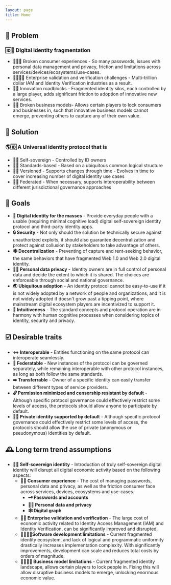 ```yaml
---
layout: page
title: Home
---
```

## 🧩 Problem

### 🆔🧩 Digital identity fragmentation

- 🙍‍♀️🧩 Broken consumer experiences - So many passwords, issues with personal data management and privacy, friction and limitations across services/devices/ecosystems/use-cases.
- 🏢🙍‍♀️✅ Enterprise validation and verification challenges - Multi-trillion dollar IAM and Identity Verification industries as a result.
- 📱🧪 Innovation roadblocks - Fragmented identity silos, each controlled by a large player, adds significant friction to adoption of innovative new services.
- 🏢🧩 Broken business models- Allows certain players to lock consumers and businesses in, such that innovative business models cannot emerge, preventing others to capture any of their own value.

## 🙌 Solution

### 🌎🆔 A **Universal identity protocol** that is

- 🤳🆔 Self-sovereign - Controlled by ID owners
- 📜🆔 Standards-based - Based on a ubiquitous  common logical structure
- 🔢🆔 Versioned - Supports changes through time - Evolves in time to cover increasing number of digital identity use cases
- 🔗🆔 Federated - When necessary, supports interoperability between different jurisdictional governance approaches

## 🎯 Goals

- **👥 Digital identity for the masses** - Provide everyday people with a usable (requiring minimal cognitive load) digital self-sovereign identity protocol and third-party identity apps.
- **🔒 Security** - Not only should the solution be technically secure against unauthorized exploits, it should also guarantee decentralization and protect against collusion by stakeholders to take advantage of others.
- **🕸 Decentralization** - Preventing of capture and rent-seeking behavior, the same behaviors that have fragmented Web 1.0 and Web 2.0 digital identity.
- **🦸‍♀️ Personal data privacy** - Identity owners are in full control of personal data and decide the extent to which it is shared. The choices are enforceable through social and national governance.
- **🌏 Ubiquitous adoption** - An identity protocol cannot be easy-to-use if it is not widely adopted by a network of people and organizations, and it is not widely adopted if doesn't grow past a tipping point, where mainstream digital ecosystem players are incentivized to support it.
- **🧠 Intuitiveness** - The standard concepts and protocol operation are in harmony with human cognitive processes when considering topics of identity, security and privacy.

## ☑️ Desirable traits

- **↔️ Interoperable** - Entities functioning on the same protocol can interoperate seamlessly.
- **🔗 Federatable** - New instances of the protocol can be governed separately, while remaining interoperable with other protocol instances, as long as both follow the same standards.
- **➡️ Transferrable** - Owner of a specific identity can easily transfer between different types of service providers.
- **🔓 Permission minimized and censorship resistant by default** - Although specific protocol governance could effectively restrict some levels of access, the protocols should allow anyone to participate by default.
- **🦸‍♂️ Private identity supported by default** - Although specific protocol governance could effectively restrict some levels of access, the protocols should allow the use of private (anonymous or pseudonymous) identities by default.

## 🕰 Long term trend assumptions

- **🤳🆔 Self-sovereign identity** - Introduction of truly self-sovereign digital identity will disrupt all digital economic activity based on the following aspects:
  - **🙍‍♀️ Consumer experience** - The cost of managing passwords, personal data and privacy, as well as the friction consumer face across services, devices, ecosystems and use-cases.
    - **🗝 Passwords and accounts**
    - **🦸‍♀️ Personal data and privacy**
    - **🕸 Digital graph**
  - **🏢✅ Enterprise validation and verification** - The large cost of economic activity related to Identity Access Management (IAM) and Identity Verification, can be significantly improved and disrupted.
  - **👩‍💻🏃‍♀️Software development limitations** - Current fragmented identity ecosystem, and lack of logical and programmatic uniformity drastically increases implementation complexity. With significantly improvements, development can scale and reduces total costs by orders of magnitude.
  - **👨‍💼🏃‍♂️ Business model limitations** - Current fragmented identity landscape, allows certain players to lock people in. Fixing this will allow disruptive business models to emerge, unlocking enormous economic value.
